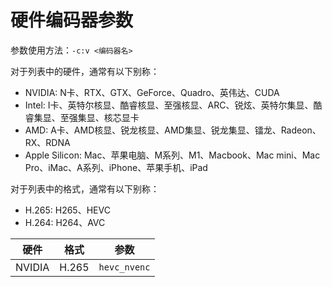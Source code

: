# 硬件编码器参数

参数使用方法：`-c:v <编码器名>`

对于列表中的硬件，通常有以下别称：
- NVIDIA: N卡、RTX、GTX、GeForce、Quadro、英伟达、CUDA
- Intel: I卡、英特尔核显、酷睿核显、至强核显、ARC、锐炫、英特尔集显、酷睿集显、至强集显、核芯显卡
- AMD: A卡、AMD核显、锐龙核显、AMD集显、锐龙集显、镭龙、Radeon、RX、RDNA
- Apple Silicon: Mac、苹果电脑、M系列、M1、Macbook、Mac mini、Mac Pro、iMac、A系列、iPhone、苹果手机、iPad

对于列表中的格式，通常有以下别称：
- H.265: H265、HEVC
- H.264: H264、AVC

|硬件|格式|参数|
|---|---|---|
|NVIDIA|H.265|`hevc_nvenc`|
